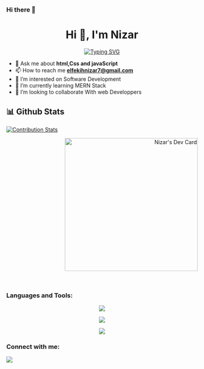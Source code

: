 ### Hi there 👋

<h1 align="center">Hi 👋, I'm Nizar</h1>
<p align="center"><a href="https://git.io/typing-svg"><img src="https://readme-typing-svg.demolab.com?font=Fira+Code&pause=1000&width=435&lines=+A+Full+Stack+Web+Developer" alt="Typing SVG" /></a></p>

- 💬 Ask me about **html,Css and javaScript**
- 📫 How to reach me **elfekihnizar7@gmail.com**
- 👀 I’m interested on Software Development
- 🌱 I’m currently learning MERN Stack
- 💞️ I’m looking to collaborate With web Developpers

## 📊 Github Stats
[![Contribution Stats](https://github-contribution-stats.vercel.app/api/?username=NizarFkih)](https://github.com/LordDashMe/github-contribution-stats/)
<p align="right"><a href="https://app.daily.dev/NizarFekih"><img src="https://api.daily.dev/devcards/a86948c918d440c39305c3ae49e7b783.png?r=qre" width="350" alt="Nizar's Dev Card"/></a></p>

  <br/>
 
<h3 align="left">Languages and Tools:</h3>
<p align="center">
  <a href="https://skillicons.dev">
    <img src="https://skillicons.dev/icons?i=html,css,js,bootstrap,laravel,mysql,wordpress,github,gitlab,git,java,cs,py" />
  </a>
</p>
<p align="center">
  <a href="https://skillicons.dev">
    <img src="https://skillicons.dev/icons?i=mongodb,express,react,nodejs" />
  </a>
</p>
<p align="center">
  <a href="https://skillicons.dev">
    <img src="https://skillicons.dev/icons?i=eclipse,vscode,androidstudio" />
</a>
</p>

<h3 align="left">Connect with me:</h3>
<p align="left">
<a href="https://www.linkedin.com/in/nizarfkih/">
     <img src="https://skillicons.dev/icons?i=linkedin" />
  </a>
</p>

